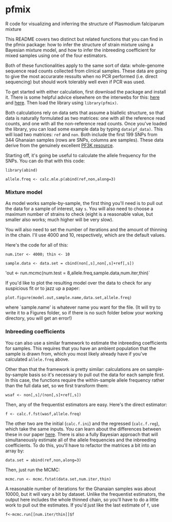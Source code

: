# pfmix
R code for visualizing and inferring the structure of Plasmodium falciparum mixture

This README covers two distinct but related functions that you can find in the pfmix package: how to infer the structure of strain mixture using a Bayesian mixture model, and how to infer the inbreeding coefficient for mixed samples using one of the four estimators. 

Both of these functionalities apply to the same sort of data: whole-genome sequence read counts collected from clinical samples. These data are going to give the most accurarate ressults when no PCR performed (i.e. direct sequencing) but should work tolerably well even if PCR was used. 

To get started with either calculation, first download the package and install it. There is some helpful advice elsewhere on the interwebs for this: [here](http://stackoverflow.com/questions/1474081/how-do-i-install-an-r-package-from-source) and [here](https://cran.r-project.org/doc/manuals/r-devel/R-admin.html). Then load the library using `library(pfmix)`.

Both calculations rely on data sets that assume a biallelic structure, so that data is naturally formulated as two matrices: one with all the reference read counts, and one with all the non-reference read counts. Once you've loaded the library, you can load some example data by typing `data(pf_data)`. This will load two matrices: `ref` and `non`. Both include the first 199 SNPs from 344 Ghanaian samples (rows are SNPs, columns are samples). These data derive from the genuinely excellent [PF3K resource](https://www.malariagen.net/data/pf3k-3).

Starting off, it's going be useful to calculate the allele frequency for the SNPs. You can do that with this code:

`library(abind)`

`allele.freq <- calc.mle.p(abind(ref,non,along=3)`

### Mixture model

As model works sample-by-sample, the first thing you'll need is to pull out the data for a sample of interest, say `s`. You will also need to choose a maximum number of strains to check (eight is a reasonable value, but smaller also works; much higher will be very slow).

You will also need to set the number of iterations and the amount of thinning in the chain. I'll use 4000 and 10, respectively, which are the default values. 

Here's the code for all of this:

`num.iter <- 4000; thin <- 10`

`sample.data <- data.set = cbind(non[,s],non[,s]+ref[,s])`

'out <- run.mcmc(num.test = 8,allele.freq,sample.data,num.iter,thin)`

If you'd like to plot the resulting model over the data to check for any suspicious fit or to jazz up a paper:

`plot.figure(model.out,sample.name,data.set,allele.freq)`

where `sample.name' is whatever name you want for the file. (It will try to write it to a Figures folder, so if there is no such folder below your working directory, you will get an error!) 

### Inbreeding coefficients

You can also use a similar framework to estimate the inbreeding coefficients for samples. This requires that you have an ambient population that the sample is drawn from, which you most likely already have if you've calculated `allele.freq` above. 

Other than that the framework is pretty similar: calculations are on sample-by-sample basis so it's necessary to pull out the data for each sample first. In this case, the functions require the within-sample allele frequency rather than the full data set, so we first transform them:

`wsaf <- non[,s]/(non[,s]+ref[,s])`

Then, any of the frequentist estimators are easy. Here's the direct estimator:

`f <- calc.f.fst(wasf,allele.freq)`

The other two are the initial (`calc.f.ini`) and the regressed (`calc.f.reg`), which take the same inputs. You can learn about the differences between these in our paper [here](http://biorxiv.org/content/early/2015/06/29/021519). There is also a fully Bayesian approach that will simultaneously estimate all of the allele frequencies and the inbreeding coefficients. To do this, you'll have to refactor the matrices a bit into an array by:

`data.set = abind(ref,non,along=3)`

Then, just run the MCMC: 

`mcmc.run <- mcmc.fstat(data.set,num.iter,thin)`

A reasonable number of iterations for the Ghanaian samples was about 10000, but it will vary a bit by dataset. Unlike the frequentist estimators, the output here includes the whole thinned chain, so you'll have to do a little work to pull out the estimates. If you'd just like the last estimate of `f`, use

`f<-mcmc.run[[num.iter/thin]]$f`






